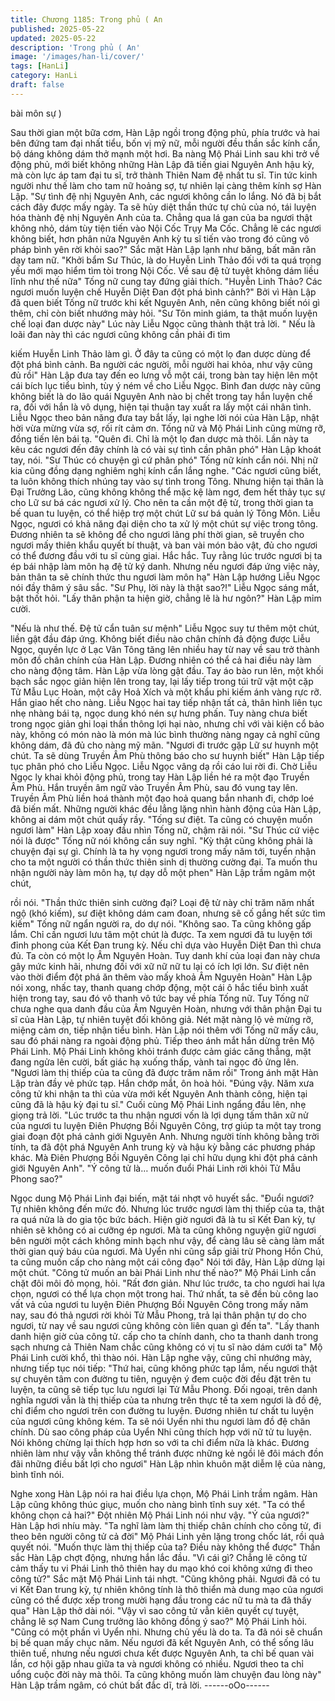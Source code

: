 ```yaml
---
title: Chương 1185: Trong phủ ( An
published: 2025-05-22
updated: 2025-05-22
description: 'Trong phủ ( An'
image: '/images/han-li/cover/'
tags: [HanLi]
category: HanLi
draft: false
---
```


bài môn sự )

Sau thời gian một bữa cơm, Hàn Lập ngồi trong động phủ, phía
trước và hai bên đứng tam đại nhất tiểu, bốn vị mỹ nữ, mỗi người
đều thần sắc kính cẩn, bộ dáng không dám thở mạnh một hơi. Ba
nàng Mộ Phái Linh sau khi trở về động phủ, mới biết không
những Hàn Lập đã tiến giai Nguyên Anh hậu kỳ, mà còn lực áp
tam đại tu sĩ, trở thành Thiên Nam đệ nhất tu sĩ. Tin tức kinh
người như thế làm cho tam nữ hoảng sợ, tự nhiên lại càng thêm
kính sợ Hàn Lập.
"Sự tình đệ nhị Nguyên Anh, các ngươi không cần lo lắng. Nó đã
bị bắt cách đây được mấy ngày. Ta sẽ hủy diệt thần thức tự chủ
của nó, tái luyện hóa thành đệ nhị Nguyên Anh của ta. Chẳng qua
lá gan của ba ngươi thật không nhỏ, dám tùy tiện tiến vào Nội Cốc
Trụy Ma Cốc. Chẳng lẽ các ngươi không biết, hơn phân nửa
Nguyên Anh kỳ tu sĩ tiến vào trong đó cũng vô pháp bình yên rời
khỏi sao?" Sắc mặt Hàn Lập lạnh như băng, bất mãn răn dạy tam
nữ.
"Khởi bẩm Sư Thúc, là do Huyễn Linh Thảo đối với ta quá trọng
yếu mới mạo hiểm tìm tòi trong Nội Cốc. Về sau đệ tử tuyệt không
dám liều lĩnh như thế nữa" Tống nữ cung tay đứng giải thích.
"Huyễn Linh Thảo? Các ngươi muốn luyện chế Huyễn Diệt Đan
đột phá bình cảnh?" Bởi vì Hàn Lập đã quen biết Tống nữ trước
khi kết Nguyên Anh, nên cũng không biết nói gì thêm, chỉ còn biết
nhướng mày hỏi.
"Sư Tôn minh giám, ta thật muốn luyện chế loại đan dược này"
Lúc này Liễu Ngọc cũng thành thật trả lời.
" Nếu là loãi đan này thì các ngươi cũng không cần phải đi tìm

kiếm Huyễn Linh Thảo làm gì. Ở đây ta cũng có một lọ đan dược
dùng để đột phá bình cảnh. Ba người các người, mỗi người hai
khỏa, như vậy cũng đủ rồi" Hàn Lập đưa tay đến eo lưng vỗ một
cái, trong bàn tay hiện lên một cái bích lục tiểu bình, tùy ý ném về
cho Liễu Ngọc.
Bình đan dược này cũng không biết là do lão quái Nguyên Anh
nào bị chết trong tay hắn luyện chế ra, đối với hắn là vô dụng,
hiện tại thuận tay xuất ra lấy một cái nhân tình.
Liễu Ngọc theo bản năng đưa tay bắt lấy, lại nghe lời nói của Hàn
Lập, nhật hời vừa mừng vừa sợ, rối rít cảm ơn. Tống nữ và Mộ
Phái Linh cũng mừng rỡ, đồng tiến lên bái tạ.
"Quên đi. Chỉ là một lọ đan dược mà thôi. Lần này ta kêu các
ngươi đến đây chính là có vài sự tình cần phân phó" Hàn Lập
khoát tay, nói.
"Sư Thúc có chuyện gì cứ phân phó" Tống nữ kính cẩn nói.
Nhị nữ kia cũng đồng dạng nghiêm nghị kính cẩn lắng nghe.
"Các ngươi cũng biết, ta luôn không thích nhúng tay vào sự tình
trong Tông. Nhưng hiện tại thân là Đại Trưởng Lão, cũng không
không thể mặc kệ làm ngơ, đem hết thảy tục sự cho Lữ sư bá các
ngươi xử lý. Cho nên ta cần một đệ tử, trong thời gian ta bế quan
tu luyện, có thể hiệp trợ một chút Lữ sư bá quản lý Tông Môn.
Liễu Ngọc, ngươi có khả năng đại diện cho ta xử lý một chút sự
việc trong tông. Đương nhiên ta sẽ không để cho ngươi lãng phí
thời gian, sẽ truyền cho ngươi mấy thiên khẩu quyết bí thuật, và
ban vài món bảo vật, đủ cho ngươi có thể đương đầu với tu sĩ
cùng giai. Hắc hắc. Tuy rằng lúc trước ngươi bị ta ép bái nhập làm
môn hạ đệ tử ký danh. Nhưng nếu ngươi đáp ứng việc này, bản
thân ta sẽ chính thức thu ngươi làm môn hạ" Hàn Lập hướng Liễu
Ngọc nói đầy thâm ý sâu sắc.
"Sư Phụ, lời này là thật sao?!" Liễu Ngọc sáng mắt, bật thốt hỏi.
"Lấy thân phận ta hiện giờ, chẳng lẽ là hư ngôn?" Hàn Lập mỉm
cười.

"Nếu là như thế. Đệ tử cẩn tuân sư mệnh" Liễu Ngọc suy tư thêm
một chút, liền gật đầu đáp ứng.
Không biết điều nào chân chính đả động được Liễu Ngọc, quyền
lực ở Lạc Vân Tông tăng lên nhiều hay từ nay về sau trở thành
môn đồ chân chính của Hàn Lập. Đương nhiên có thể cả hai điều
này làm cho nàng động tâm.
Hàn Lập vừa lòng gật đầu. Tay áo bào run lên, một khối bạch sắc
ngọc giản hiện lên trong tay, lại lấy tiếp trong túi trữ vật một cặp
Tử Mẫu Lục Hoàn, một cây Hoả Xích và một khẩu phi kiếm ánh
vàng rực rỡ. Hắn giao hết cho nàng.
Liễu Ngọc hai tay tiếp nhận tất cả, thân hình liên tục nhẹ nhàng
bái tạ, ngọc dung khó nén sự hưng phấn. Tuy nàng chưa biết
trong ngọc giản ghi loại thần thông lợi hại nào, nhưng chỉ với vài
kiện cổ bảo này, không có món nào là món mà lúc bình thường
nàng ngay cả nghĩ cũng không dám, đã đủ cho nàng mỹ mãn.
"Ngươi đi trước gặp Lữ sư huynh một chút. Ta sẽ dùng Truyền Âm
Phù thông báo cho sư huynh biết" Hàn Lập tiếp tục phân phó cho
Liễu Ngọc.
Liễu Ngọc vâng dạ rồi cáo lui rời đi. Chờ Liễu Ngọc ly khai khỏi
động phủ, trong tay Hàn Lập liền hé ra một đạo Truyền Âm Phù.
Hắn truyền âm ngữ vào Truyền Âm Phù, sau đó vung tay lên.
Truyền Âm Phù liền hoá thành một đạo hoả quang bắn nhanh đi,
chớp loé đã biến mất. Những người khác đều lẳng lặng nhìn hành
động của Hàn Lập, không ai dám một chút quấy rầy.
"Tống sư điệt. Ta cũng có chuyện muốn ngươi làm" Hàn Lập xoay
đầu nhìn Tống nữ, chậm rãi nói.
"Sư Thúc cứ việc nói là được" Tống nữ nói không cần suy nghĩ.
"Kỳ thật cũng không phải là chuyện đại sự gì. Chính là ta hy vọng
ngươi trong mấy năm tới, tuyển nhận cho ta một người có thần
thức thiên sinh dị thường cường đại. Ta muốn thu nhận người này
làm môn hạ, tự dạy dỗ một phen" Hàn Lập trầm ngâm một chút,

rồi nói.
"Thần thức thiên sinh cường đại? Loại đệ tử này chỉ trăm năm
nhất ngộ (khó kiếm), sư điệt không dám cam đoan, nhưng sẽ cố
gắng hết sức tìm kiếm" Tống nữ ngẩn người ra, do dự nói.
"Không sao. Ta cũng không gấp lắm. Chỉ cần ngươi lưu tâm một
chút là được. Ta xem ngươi đã tu luyện tới đỉnh phong của Kết
Đan trung kỳ. Nếu chỉ dựa vào Huyễn Diệt Đan thì chưa đủ. Ta
còn có một lọ Âm Nguyên Hoàn. Tuy danh khí của loại đan này
chưa gây mức kinh hãi, nhưng đối với xữ nữ nữ tu lại có ích lợi
lớn. Sư điệt nên vào thời điểm đột phá ăn thêm vào mấy khoả Âm
Nguyên Hoàn"
Hàn Lập nói xong, nhấc tay, thanh quang chớp động, một cái ô
hắc tiểu bình xuất hiện trong tay, sau đó vô thanh vô tức bay về
phía Tống nữ. Tuy Tống nữ chưa nghe qua danh đầu của Âm
Nguyên Hoàn, nhưng với thân phận Đại tu sĩ của Hàn Lập, tự
nhiên tuyệt đối không giả. Nét mặt nàng lộ vẻ mừng rỡ, miệng
cảm ơn, tiếp nhận tiểu bình. Hàn Lập nói thêm với Tống nữ mấy
câu, sau đó phái nàng ra ngoài động phủ. Tiếp theo ánh mắt hắn
dừng trên Mộ Phái Linh. Mộ Phái Linh không khỏi tránh được cảm
giác căng thẳng, mặt đang ngửa lên cười, bất giác hạ xuống thấp,
vành tai ngọc đỏ ửng lên.
"Ngươi làm thị thiếp của ta cũng đã được trăm năm rồi" Trong ánh
mặt Hàn Lập tràn đầy vẻ phức tạp. Hắn chớp mắt, ôn hoà hỏi.
"Đúng vậy. Năm xưa công tử khi nhận ta thì của vừa mới kết
Nguyên Anh thành công, hiện tại cũng đã là hậu kỳ đại tu sĩ." Cuối
cùng Mộ Phái Linh ngẩng đầu lên, nhẹ giọng trả lời.
"Lúc trước ta thu nhận ngươi vốn là lợi dụng tấm thân xữ nử của
ngươi tu luyện Điên Phượng Bồi Nguyên Công, trợ giúp ta một tay
trong giai đoạn đột phá cảnh giới Nguyên Anh. Nhưng người tính
không bằng trời tính, ta đã đột phá Nguyên Anh trung kỳ và hậu
kỳ bằng các phương pháp khác. Mà Điên Phượng Bồi Nguyên
Công lại chỉ hữu dụng khi đột phá cảnh giới Nguyên Anh".
"Ý công tử là… muốn đuổi Phái Linh rời khỏi Tử Mẫu Phong sao?"

Ngọc dung Mộ Phái Linh đại biến, mặt tái nhợt vô huyết sắc.
"Đuổi ngươi? Tự nhiên không đến mức đó. Nhưng lúc trước ngươi
làm thị thiếp của ta, thật ra quá nửa là do gia tộc bức bách. Hiện
giờ ngươi đã là tu sĩ Kết Đan kỳ, tự nhiên sẽ không có ai cưỡng
ép ngươi. Mà ta cũng không nguyện giữ ngươi bên người một
cách không minh bạch như vậy, để càng lâu sẽ càng làm mất thời
gian quý báu của ngươi. Mà Uyển nhi cũng sắp giải trừ Phong
Hồn Chú, ta cũng muốn cấp cho nàng một cái công đạo" Nói tới
đây, Hàn Lập dừng lại một chút.
"Công tử muốn an bài Phái Linh như thế nào?" Mộ Phái Linh cắn
chặt đôi môi đỏ mọng, hỏi.
"Rất đơn giản. Như lúc trước, ta cho ngươi hai lựa chọn, ngươi có
thể lựa chọn một trong hai. Thứ nhất, ta sẽ đền bù công lao vất vả
của ngươi tu luyện Điên Phượng Bồi Nguyên Công trong mấy
năm nay, sau đó thả ngươi rời khỏi Tử Mẫu Phong, trả lại thân
phận tự do cho ngươi, từ nay về sau ngươi cũng không còn liên
quan gì đến ta".
"Lấy thanh danh hiện giờ của công tử. cấp cho ta chính danh, cho
ta thanh danh trong sạch nhưng cả Thiên Nam chắc cũng không
có vị tu sĩ nào dám cưới ta" Mộ Phái Linh cười khổ, thì thào nói.
Hàn Lập nghe vậy, cũng chỉ nhướng mày, nhưng tiếp tục nói tiếp:
"Thứ hai, cũng không phức tạp lắm, nếu ngươi thật sự chuyên
tâm con đường tu tiên, nguyện ý đem cuộc đời đều đặt trên tu
luyện, ta cũng sẽ tiếp tục lưu ngươi lại Tử Mẫu Phong. Đối ngoại,
trên danh nghĩa ngươi vẫn là thị thiếp của ta nhưng trên thực tế ta
xem ngươi là đồ đệ, chỉ điểm cho ngươi trên con đường tu luyện.
Đương nhiên tư chất tu luyện của ngươi cũng không kém. Ta sẽ
nói Uyển nhi thu ngươi làm đồ đệ chân chính. Dù sao công pháp
của Uyển Nhi cũng thích hợp với nữ tử tu luyện. Nói không chừng
lại thích hợp hơn so với ta chỉ điểm nữa là khác. Đương nhiên làm
như vậy vẫn không thể tránh được những kẻ ngồi lê đôi mách đồn
đãi những điều bất lợi cho ngươi" Hàn Lập nhìn khuôn mặt diễm
lệ của nàng, bình tĩnh nói.

Nghe xong Hàn Lập nói ra hai điều lựa chọn, Mộ Phái Linh trầm
ngâm.
Hàn Lập cũng không thúc giục, muốn cho nàng bình tĩnh suy xét.
"Ta có thể không chọn cả hai?" Đột nhiên Mộ Phái Linh nói như
vậy.
"Ý của ngươi?" Hàn Lập hơi nhíu mày.
"Ta nghĩ làm làm thị thiếp chân chính cho công tử, đi theo bên
người công tử cả đời" Mộ Phái Linh yên lặng trong chốc lát, rồi
quả quyết nói.
"Muốn thực làm thị thiếp của ta? Điều này không thể được" Thần
sắc Hàn Lập chợt động, nhưng hắn lắc đầu.
"Vì cái gì? Chẳng lẽ công tử cảm thấy tu vi Phái Linh thô thiên hay
du mạo khó coi không xứng đi theo công tử?" Sắc mặt Mộ Phái
Linh tái nhợt.
"Cũng không phải. Ngươi đã có tu vi Kết Đan trung kỳ, tự nhiên
không tính là thô thiển mà dung mạo của ngươi cũng có thể được
xếp trong mười hạng đầu trong các nữ tu mà ta đã thấy qua" Hàn
Lập thở dài nói.
"Vậy vì sao công tử vẫn kiên quyết cự tuyệt, chẳng lẽ sợ Nam
Cung trưởng lão không đồng ý sao?" Mộ Phái Linh hỏi.
"Cũng có một phần vì Uyển nhi. Nhưng chủ yếu là do ta. Ta đã nói
sẽ chuẩn bị bế quan mấy chục năm. Nếu ngươi đã kết Nguyên
Anh, có thể sống lâu thiên tuế, nhưng nếu ngươi chưa kết được
Nguyên Anh, ta chỉ bế quan vài lần, cơ hội gặp nhau giữa ta và
ngươi không có nhiều. Ngươi theo ta chỉ uổng cuộc đời này mà
thôi. Ta cũng không muốn làm chuyện đau lòng này" Hàn Lập
trầm ngâm, có chút bất đắc dĩ, trả lời.
------oOo------
